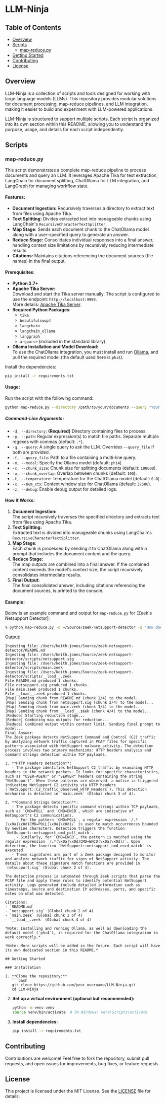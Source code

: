 # LLM-Ninja

## Table of Contents
- [Overview](#overview)
- [Scripts](#scripts)
  - [map-reduce.py](#map-reducepy)
- [Getting Started](#getting-started)
- [Contributing](#contributing)
- [License](#license)

## Overview

LLM-Ninja is a collection of scripts and tools designed for working with large language models (LLMs). This repository provides modular solutions for document processing, map-reduce pipelines, and LLM integration, making it easier to build and experiment with LLM-powered applications.

LLM-Ninja is structured to support multiple scripts. Each script is organized into its own section within this README, allowing you to understand the purpose, usage, and details for each script independently.

## Scripts

### map-reduce.py

This script demonstrates a complete map-reduce pipeline to process documents and query an LLM. It leverages Apache Tika for text extraction, LangChain for document splitting, ChatOllama for LLM integration, and LangGraph for managing workflow state.

#### Features:
- **Document Ingestion:** Recursively traverses a directory to extract text from files using Apache Tika.
- **Text Splitting:** Divides extracted text into manageable chunks using LangChain's `RecursiveCharacterTextSplitter`.
- **Map Stage:** Sends each document chunk to the ChatOllama model along with a user-specified query to generate an answer.
- **Reduce Stage:** Consolidates individual responses into a final answer, handling context size limitations by recursively reducing intermediate results.
- **Citations:** Maintains citations referencing the document sources (file names) in the final output.

#### Prerequisites:
- **Python 3.7+**
- **Apache Tika Server:**  
  Download and start the Tika server manually. The script is configured to use the endpoint: `http://localhost:9998`.  
  More details: [Apache Tika Server](https://tika.apache.org/1.24.1/server.html).
- **Required Python Packages:**
  - `tika`
  - `beautifulsoup4`
  - `langchain`
  - `langchain_ollama`
  - `langgraph`
  - `argparse` (included in the standard library)
- **Ollama Installation and Model Download:**  
  To use the ChatOllama integration, you must install and run [Ollama](https://ollama.com/), and pull the required model (the default used here is `phi4`).

Install the dependencies:

```bash
pip install -r requirements.txt
```

#### Usage:
Run the script with the following command:
```bash
python map-reduce.py --directory /path/to/your/documents --query "Your query here"
```

##### Command-Line Arguments:
- `-d, --directory`: **(Required)** Directory containing files to process.
- `-p, --path`: Regular expression(s) to match file paths. Separate multiple regexes with commas (default: `.*`).
- `-q, --query`: A single query to ask the LLM. Overrides `--query_file` if both are provided.
- `-f, --query_file`: Path to a file containing a multi-line query.
- `-m, --model`: Specify the Ollama model (default: `phi4`).
- `-c, --chunk_size`: Chunk size for splitting documents (default: `100000`).
- `-o, --chunk_overlap`: Overlap between chunks (default: `100`).
- `-t, --temperature`: Temperature for the ChatOllama model (default: `0.0`).
- `-x, --num_ctx`: Context window size for ChatOllama (default: `37500`).
- `-z, --debug`: Enable debug output for detailed logs.

#### How It Works:
1. **Document Ingestion:**  
   The script recursively traverses the specified directory and extracts text from files using Apache Tika.
2. **Text Splitting:**  
   Extracted text is divided into manageable chunks using LangChain's `RecursiveCharacterTextSplitter`.
3. **Map Stage:**  
   Each chunk is processed by sending it to ChatOllama along with a prompt that includes the document content and the query.
4. **Reduce Stage:**  
   The map outputs are combined into a final answer. If the combined content exceeds the model's context size, the script recursively consolidates intermediate results.
5. **Final Output:**  
   The final consolidated answer, including citations referencing the document sources, is printed to the console.

#### Example:
Below is an example command and output for `map-reduce.py` for [Zeek's Netsupport Detector]:

```bash
% python map-reduce.py -d ~/Source/zeek-netsupport-detector -q "How does this Zeek package detect NetSupport?." --path "(?i).*readme\.md,.*/scripts/.*\.(zeek|sig)"
```

Output:
```
Ingesting file: /Users/keith.jones/Source/zeek-netsupport-detector/README.md
Ingesting file: /Users/keith.jones/Source/zeek-netsupport-detector/scripts/netsupport.sig
Ingesting file: /Users/keith.jones/Source/zeek-netsupport-detector/scripts/main.zeek
Ingesting file: /Users/keith.jones/Source/zeek-netsupport-detector/scripts/__load__.zeek
File README.md produced 1 chunks.
File netsupport.sig produced 1 chunks.
File main.zeek produced 1 chunks.
File __load__.zeek produced 1 chunks.
[Map] Sending chunk from README.md (chunk 1/4) to the model...
[Map] Sending chunk from netsupport.sig (chunk 2/4) to the model...
[Map] Sending chunk from main.zeek (chunk 3/4) to the model...
[Map] Sending chunk from __load__.zeek (chunk 4/4) to the model...
[Reduce] Starting reduction stage...
[Reduce] Combining map outputs for reduction...
[Reduce] Combined output within context limit. Sending final prompt to model...
Final Answer:
The Zeek package detects NetSupport Command and Control (C2) traffic by analyzing network traffic captured in PCAP files for specific patterns associated with NetSupport malware activity. The detection process involves two primary mechanisms: HTTP headers analysis and command strings detection within TCP payloads.

1. **HTTP Headers Detection**:
   - The package identifies NetSupport C2 traffic by examining HTTP headers in the network packets. It looks for specific characteristics, such as "USER-AGENT" or "SERVER" headers containing the string "NetSupport". When these patterns are observed, a notice is triggered indicating NetSupport C2 activity via HTTP headers (`NetSupport::C2_Traffic_Observed_HTTP_Headers`). This detection mechanism is detailed in `main.zeek` (Global chunk 3 of 4).

2. **Command Strings Detection**:
   - The package detects specific command strings within TCP payloads, such as `CMD=POLL` and `CMD=ENCD`, which are indicative of NetSupport's C2 communications.
     - For the pattern `CMD=POLL`, a regular expression `/.*(\x0a|\x0d)CMD=POLL(\x0a|\x0d)/` is used to match occurrences bounded by newline characters. Detection triggers the function `NetSupport::netsupport_cmd_poll_match`.
     - Similarly, for `CMD=ENCD`, the pattern is matched using the regular expression `/.*(\x0a|\x0d)CMD=ENCD(\x0a|\x0d)/`. Upon detection, the function `NetSupport::netsupport_cmd_encd_match` is executed.
   - These signatures are part of a Zeek package designed to monitor and analyze network traffic for signs of NetSupport activity. The details about these signature match functions are provided in `netsupport.sig` (Global chunk 2 of 4).

The detection process is automated through Zeek scripts that parse the PCAP file and apply these rules to identify potential NetSupport activity. Logs generated include detailed information such as timestamps, source and destination IP addresses, ports, and specific notes on what was detected.

Citations:
- `README.md`
- `netsupport.sig` (Global chunk 2 of 4)
- `main.zeek` (Global chunk 3 of 4)
- `__load__.zeek` (Global chunk 4 of 4)

*Note: Installing and running Ollama, as well as downloading the default model (`phi4`), is required for the ChatOllama integration to work correctly.*

*Note: More scripts will be added in the future. Each script will have its own dedicated section in this README.*

## Getting Started

### Installation

1. **Clone the repository:**
   ```bash
   git clone https://github.com/your_username/LLM-Ninja.git
   cd LLM-Ninja
   ```

2. **Set up a virtual environment (optional but recommended):**
   ```bash
   python -m venv venv
   source venv/bin/activate  # On Windows: venv\Scripts\activate
   ```

3. **Install dependencies:**
   ```bash
   pip install -r requirements.txt
   ```

## Contributing

Contributions are welcome! Feel free to fork the repository, submit pull requests, and open issues for improvements, bug fixes, or feature requests.

## License

This project is licensed under the MIT License. See the [LICENSE](LICENSE) file for details.
